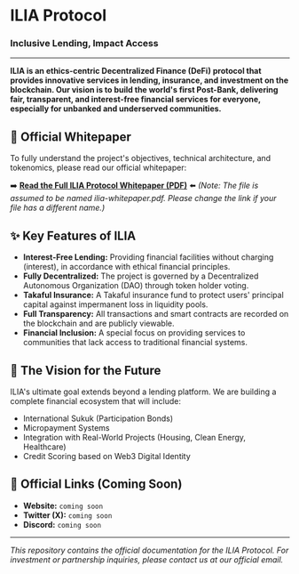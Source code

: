 # ILIA Protocol

### Inclusive Lending, Impact Access

---

**ILIA is an ethics-centric Decentralized Finance (DeFi) protocol that provides innovative services in lending, insurance, and investment on the blockchain. Our vision is to build the world's first Post-Bank, delivering fair, transparent, and interest-free financial services for everyone, especially for unbanked and underserved communities.**

## 📑 Official Whitepaper

To fully understand the project's objectives, technical architecture, and tokenomics, please read our official whitepaper:

➡️ **[Read the Full ILIA Protocol Whitepaper (PDF)](./ilia-whitepaper.pdf)** ⬅️
*(Note: The file is assumed to be named ilia-whitepaper.pdf. Please change the link if your file has a different name.)*

## ✨ Key Features of ILIA

* **Interest-Free Lending:** Providing financial facilities without charging (interest), in accordance with ethical financial principles.
* **Fully Decentralized:** The project is governed by a Decentralized Autonomous Organization (DAO) through token holder voting.
* **Takaful Insurance:** A Takaful insurance fund to protect users' principal capital against impermanent loss in liquidity pools.
* **Full Transparency:** All transactions and smart contracts are recorded on the blockchain and are publicly viewable.
* **Financial Inclusion:** A special focus on providing services to communities that lack access to traditional financial systems.

## 🔮 The Vision for the Future

ILIA's ultimate goal extends beyond a lending platform. We are building a complete financial ecosystem that will include:
-   International Sukuk (Participation Bonds)
-   Micropayment Systems
-   Integration with Real-World Projects (Housing, Clean Energy, Healthcare)
-   Credit Scoring based on Web3 Digital Identity

## 🔗 Official Links (Coming Soon)

* **Website:** `coming soon`
* **Twitter (X):** `coming soon`
* **Discord:** `coming soon`

---
*This repository contains the official documentation for the ILIA Protocol. For investment or partnership inquiries, please contact us at our official email.*
